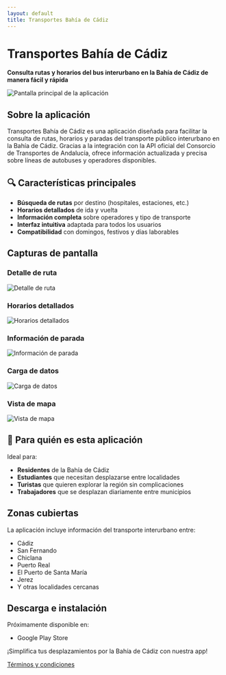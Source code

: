 ```yaml
---
layout: default
title: Transportes Bahía de Cádiz
---
```


# Transportes Bahía de Cádiz

**Consulta rutas y horarios del bus interurbano en la Bahía de Cádiz de manera fácil y rápida**

![Pantalla principal de la aplicación](./assets/indexScreenshot.png)

## Sobre la aplicación

Transportes Bahía de Cádiz es una aplicación diseñada para facilitar la consulta de rutas, horarios y paradas del transporte público interurbano en la Bahía de Cádiz. Gracias a la integración con la API oficial del Consorcio de Transportes de Andalucía, ofrece información actualizada y precisa sobre líneas de autobuses y operadores disponibles.

## 🔍 Características principales

- **Búsqueda de rutas** por destino (hospitales, estaciones, etc.)
- **Horarios detallados** de ida y vuelta 
- **Información completa** sobre operadores y tipo de transporte
- **Interfaz intuitiva** adaptada para todos los usuarios
- **Compatibilidad** con domingos, festivos y días laborables

## Capturas de pantalla

### Detalle de ruta
![Detalle de ruta](./assets/detailScreenshot.png)

### Horarios detallados
![Horarios detallados](./assets/detailScheduleScreenshot.png)

### Información de parada
![Información de parada](./assets/stopDetailScreenshot.png)

### Carga de datos
![Carga de datos](./assets/loadingPageScreenshot.png)

### Vista de mapa
![Vista de mapa](./assets/openMapScreenshot.png)

## 🚌 Para quién es esta aplicación

Ideal para:
- **Residentes** de la Bahía de Cádiz
- **Estudiantes** que necesitan desplazarse entre localidades
- **Turistas** que quieren explorar la región sin complicaciones
- **Trabajadores** que se desplazan diariamente entre municipios

## Zonas cubiertas

La aplicación incluye información del transporte interurbano entre:
- Cádiz
- San Fernando
- Chiclana
- Puerto Real
- El Puerto de Santa María
- Jerez 
- Y otras localidades cercanas

## Descarga e instalación

Próximamente disponible en:
- Google Play Store

¡Simplifica tus desplazamientos por la Bahía de Cádiz con nuestra app!

[Términos y condiciones](/terms)
